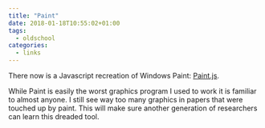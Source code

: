 ```yaml
---
title: "Paint"
date: 2018-01-18T10:55:02+01:00
tags:
  - oldschool
categories:
  - links
---
```


There now is a Javascript recreation of Windows Paint:
[Paint.js](http://jspaint.ml/).  

While Paint is easily the worst graphics program I used to work it is
familiar to almost anyone.  I still see way too many graphics in
papers that were touched up by paint.  This will make sure another
generation of researchers can learn this dreaded tool.

<!-- more -->
